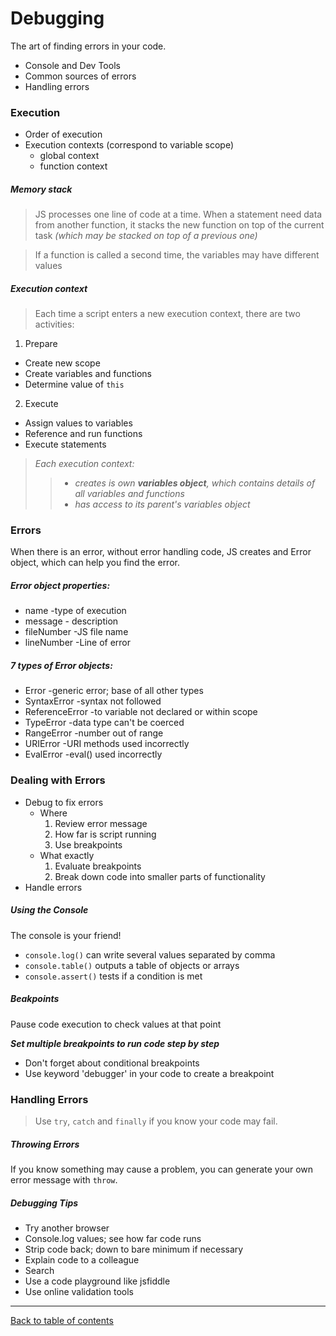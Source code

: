 # Debugging
The art of finding errors in your code.

- Console and Dev Tools
- Common sources of errors
- Handling errors

### Execution
- Order of execution
- Execution contexts (correspond to variable scope)
  - global context
  - function context

##### Memory stack
> JS processes one line of code at a time.  When a statement need data from another function, it stacks the new function on top of the current task *(which may be stacked on top of a previous one)*

> If a function is called a second time, the variables may have different values

##### Execution context
> Each time a script enters a new execution context, there are two activities:
1. Prepare
  - Create new scope
  - Create variables and functions
  - Determine value of `this`
2. Execute
  - Assign values to variables
  - Reference and run functions
  - Execute statements

> *Each execution context:*
>> - *creates is own ***variables object***, which contains details of all variables and functions*
>> - *has access to its parent's variables object*

### Errors
When there is an error, without error handling code, JS creates and Error object, which can help you find the error.

##### Error object properties:
- name -type of execution
- message - description
- fileNumber -JS file name
- lineNumber -Line of error

##### 7 types of Error objects:
- Error -generic error; base of all other types
- SyntaxError -syntax not followed
- ReferenceError -to variable not declared or within scope
- TypeError -data type can't be coerced
- RangeError -number out of range
- URIError -URI methods used incorrectly
- EvalError -eval() used incorrectly

### Dealing with Errors
- Debug to fix errors
  - Where
    1. Review error message
    2. How far is script running
    3. Use breakpoints
  - What exactly
    1. Evaluate breakpoints
    2. Break down code into smaller parts of functionality
- Handle errors

##### Using the Console
The console is your friend!

- `console.log()` can write several values separated by comma
- `console.table()` outputs a table of objects or arrays
- `console.assert()` tests if a condition is met

##### Beakpoints
Pause code execution to check values at that point

***Set multiple breakpoints to run code step by step***

- Don't forget about conditional breakpoints
- Use keyword 'debugger' in your code to create a breakpoint

### Handling Errors
> Use `try`, `catch` and `finally` if you know your code may fail.

##### Throwing Errors
If you know something may cause a problem, you can generate your own error message with `throw`.

##### Debugging Tips
- Try another browser
- Console.log values; see how far code runs
- Strip code back; down to bare minimum if necessary
- Explain code to a colleague
- Search
- Use a code playground like jsfiddle
- Use online validation tools


---

[Back to table of contents](../README.md)